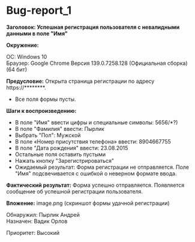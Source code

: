 # Bug-report_1
**Заголовок: Успешная регистрация пользователя с невалидными данными в поле "Имя"**

**Окружение:**

ОС: Windows 10  
Браузер: Google Chrome Версия 139.0.7258.128 (Официальная сборка) (64 бит)  

**Предусловие:** Открыта страница регистрации по адресу https://********.  
- Все поля формы пусты.

**Шаги к воспроизведению:**

- В поле "Имя" ввести цифры и специальные символы: 5656/*?)
- В поле "Фамилия" ввести: Пырлик
- Выбрать "Пол": Мужской
- В поле «Номер присутствия телефона» ввести: 8904667755
- В поле "Дата рождения" ввести: 23.08.2015
- Остальные поля оставить пустыми
- Нажать кнопку "Зарегистрироваться"
- Ожидаемый результат: Форма регистрации не отправляется. Поле "Имя" подсвечивается с ошибкой о неверном формате ввода.

**Фактический результат:** Форма успешно отправляется. Появляется сообщение об успешной регистрации пользователя.

**Вложение:** image.png (скриншот формы удачной регистрации)

Обнаружил: Пырлик Андрей  
Назначен: Вадик Орлов  

Приоритет: Высокий  

